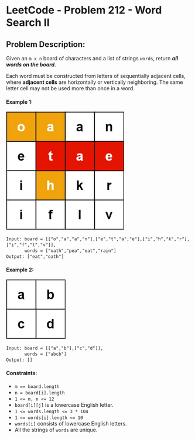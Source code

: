 # LeetCode - Problem 212 - Word Search II

## Problem Description:

Given an `m x n` board of characters and a list of strings `words`, 
return ___all words on the board___.

Each word must be constructed from letters of sequentially adjacent cells, 
where **adjacent cells** are horizontally or vertically neighboring. 
The same letter cell may not be used more than once in a word.

#### **Example 1:**

![Image_1](Image_1.jpg)

```
Input: board = [["o","a","a","n"],["e","t","a","e"],["i","h","k","r"],["i","f","l","v"]], 
       words = ["oath","pea","eat","rain"]
Output: ["eat","oath"]
```

#### **Example 2:**

![Image_2](Image_2.jpg)

```
Input: board = [["a","b"],["c","d"]], 
       words = ["abcb"]
Output: []
```

#### **Constraints:**
* `m == board.length`
* `n = board[i].length`
* `1 <= m, n <= 12`
* `board[i][j]` is a lowercase English letter.
* `1 <= words.length <= 3 * 104`
* `1 <= words[i].length <= 10`
* `words[i]` consists of lowercase English letters.
* All the strings of `words` are unique.

